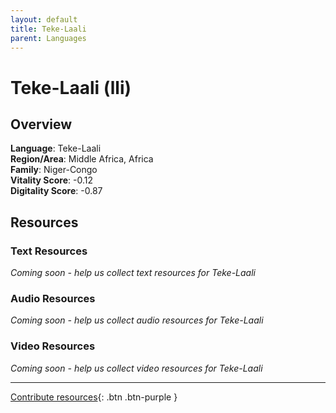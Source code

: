 ```yaml
---
layout: default
title: Teke-Laali
parent: Languages
---
```


# Teke-Laali (lli)

## Overview

**Language**: Teke-Laali  
**Region/Area**: Middle Africa, Africa  
**Family**: Niger-Congo  
**Vitality Score**: -0.12  
**Digitality Score**: -0.87  

## Resources

### Text Resources
*Coming soon - help us collect text resources for Teke-Laali*

### Audio Resources
*Coming soon - help us collect audio resources for Teke-Laali*

### Video Resources
*Coming soon - help us collect video resources for Teke-Laali*

---

[Contribute resources](https://fairtrain.github.io/){: .btn .btn-purple }
